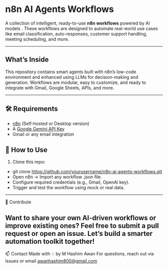 #  n8n AI Agents Workflows

A collection of intelligent, ready-to-use **n8n workflows** powered by AI models . These workflows are designed to automate real-world use cases like email classification, auto-responses, customer support handling, meeting scheduling, and more.

---

##  What’s Inside

This repository contains smart agents built with n8n’s low-code environment and enhanced using LLMs for decision-making and generation. Workflows are modular, easy to customize, and ready to integrate with Gmail, Google Sheets, APIs, and more.

---



## 🛠 Requirements

- [n8n](https://n8n.io/) (Self-hosted or Desktop version)
- A [Google Gemini API Key](https://aistudio.google.com/app/apikey)
- Gmail or any email integration 

## 🧪 How to Use

1. Clone this repo:
- git clone https://github.com/yourusername/n8n-ai-agents-workflows.git
- Open n8n → Import any workflow .json file.
- Configure required credentials (e.g., Gmail, OpenAi key).
- Trigger and test the workflow using mock or real data.

---
🤝 Contribute

Want to share your own AI-driven workflows or improve existing ones? Feel free to submit a pull request or open an issue. Let’s    build a smarter automation toolkit together!
--- 
📫 Contact
Made with 💡 by M Hashim Awan
For questions, reach out via Issues or email awanhashim800@gmail.com 
